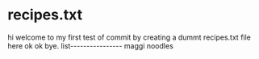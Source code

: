 # recipes.txt
hi
welcome to my first test of commit by creating a dummt recipes.txt file here
ok
ok bye.
list----------------
maggi
noodles
